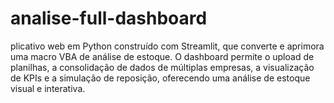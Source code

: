 # analise-full-dashboard
plicativo web em Python construído com Streamlit, que converte e aprimora uma macro VBA de análise de estoque. O dashboard permite o upload de planilhas, a consolidação de dados de múltiplas empresas, a visualização de KPIs e a simulação de reposição, oferecendo uma análise de estoque visual e interativa.
